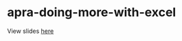 # apra-doing-more-with-excel

View slides [here](http://mattfarrow.org/apra-doing-more-with-excel/slides#1)
